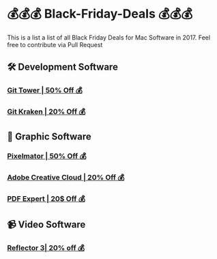 # 💰💰💰 Black-Friday-Deals 💰💰💰
This is a list a list of all Black Friday Deals for Mac Software in 2017. Feel free to contribute via Pull Request

## 🛠 Development Software
### [Git Tower | 50% Off 💰](https://www.git-tower.com/buy)
### [Git Kraken | 20% Off 💰](https://twitter.com/GitKraken/status/932703895167623168)

## 🎨 Graphic Software
### [Pixelmator | 50% Off 💰](https://itunes.apple.com/us/app/pixelmator/id407963104?mt=12&ign-mpt=uo%3D4)
### [Adobe Creative Cloud | 20% Off 💰](https://www.adobe.com/creativecloud/plans.html?promoid=8DN85N5R&mv=other)
### [PDF Expert | 20$ Off 💰](https://pdfexpert.com/de/store)

## 📹 Video Software
### [Reflector 3| 20% off 💰](https://store.airsquirrels.com/reflector/)
